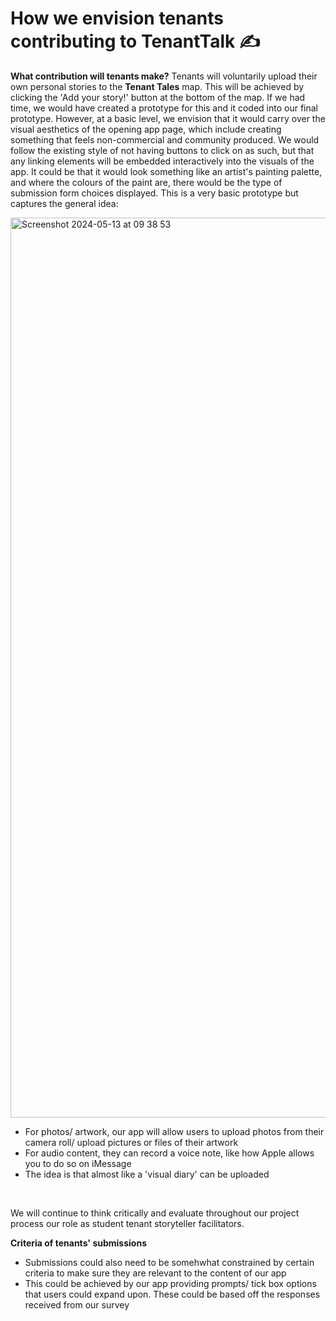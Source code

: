   # How we envision tenants contributing to TenantTalk ✍️

 **What contribution will tenants make?**
Tenants will voluntarily upload their own personal stories to the **Tenant Tales** map. This will be achieved by clicking the 'Add your story!' button at the bottom of the map. 
If we had time, we would have created a prototype for this and it coded into our final prototype. However, at a basic level, we envision that it would carry over the visual aesthetics of the opening app page, which include creating something that feels non-commercial and community produced. We would follow the existing style of not having buttons to click on as such, but that any linking elements will be embedded interactively into the visuals of the app. It could be that it would look something like an artist's painting palette, and where the colours of the paint are, there would be the type of submission form choices displayed. This is a very basic prototype but captures the general idea:
<br>

<img width="1440" alt="Screenshot 2024-05-13 at 09 38 53" src="https://github.com/NU-Digital-Cultures/Trout/assets/160641654/a95c04a1-66ac-474e-b66f-cac885a4a464">
<br>

 - For photos/ artwork, our app will allow users to upload photos from their camera roll/ upload pictures or files of their artwork
 - For audio content, they can record a voice note, like how Apple allows you to do so on iMessage
 - The idea is that almost like a 'visual diary' can be uploaded
<br>

We will continue to think critically and evaluate throughout our project process our role as student tenant storyteller facilitators.

**Criteria of tenants' submissions**
- Submissions could also need to be somehwhat constrained by certain criteria to make sure they are relevant to the content of our app
- This could be achieved by our app providing prompts/ tick box options that users could expand upon. These could be based off the responses received from our survey

